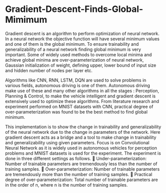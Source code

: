 # Gradient-Descent-Finds-Global-Mimimum

Gradient descent is an algorithm to perform optimization
of neural network. In a neural network the objective
function will have several minimum values and one of them is the
global minimum. To ensure trainability and generalizability of a
neural network finding global minimum is very important. Some
of widely used methods to overcome local minima and achieve
global minima are over-parameterization of neural network,
Gaussian initialization of weight, defining upper, lower bound
of input size and hidden number of nodes per layer etc.

Algorithms like CNN, RNN, LSTM, DQN are used to solve
problems in various fields, autonomous driving is one of them.
Autonomous driving make use of these and many other algorithms
in all the stages : Perception, Planning & Control, to
make the vehicle intelligent and gradient descent is extensively
used to optimize these algorithms. From literature research and
experiment performed on MNIST datasets with CNN, practical
degree of over-parameterization was found to be the best method
to find global minimum.

This implementation is to show the change in trainability
and generalizability of the neural network due to the change
in parameters of the network. Here gradient descent acts as
a bridge and a tool to make change in trainability and generalizability
using given parameters. Focus is on Convolutional
Neural Network as it is widely used in autonomous vehicles
for perception problems and MNIST datasets is used for the
experiment. The experiment is done in three different settings
as follows.
 Under-parameterization: Number of trainable parameters
are tremendously less than the number of training samples.
 Over-parameterization: Number of trainable parameters
are tremendously more than the number of training samples.
 Practical degree of over-parameterization: Total number
of trainable parameters are in the order of n, where n is
the number of training samples.
